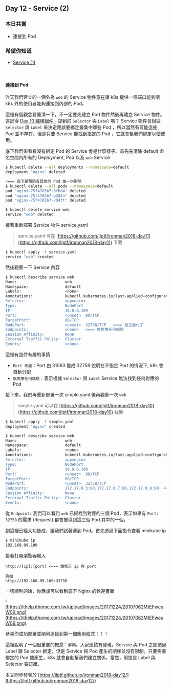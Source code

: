 ## Day 12 - Service (2)

### 本日共賞

* 連接到 Pod

### 希望你知道
* [Service (1) ](https://ithelp.ithome.com.tw/articles/10193520)

<br/>

#### 連接到 Pod

昨天我們建立的一個名為 `web` 的 Service 物件意在讓 k8s 提供一個端口能夠讓 k8s 外的使用者能夠連接到內部的 Pod。

這裡有個觀念要釐清一下，不一定要先建立 Pod 物件然後再建立 Service 物件。還記得 [Day 10 建構組件 -](https://ithelp.ithome.com.tw/articles/10193513) 提到的 `Selector` 與 `Label` 嗎？ Service 物件會根據 `Selector` 與 `Label` 來決定應該要綁定叢集中哪些 Pod ，所以當然有可能這些 Pod 並不存在。但是只要 Service 能找到指定的 Pod ，它就會幫我們綁定以便使用。

底下我們來看看沒有綁定 Pod 的 Service 會是什麼樣子。首先先清除 default 命名空間內所有的 Deployment, Pod 以及 `web` Service

```bash
$ kubectl delete --all deployments --namespace=default
deployment "nginx" deleted

<=== 底下是預防有其他的 Pod 故一併刪除
$ kubectl delete --all pods --namespace=default
pod "nginx-75f4785b7-6fbd4" deleted
pod "nginx-75f4785b7-g284n" deleted
pod "nginx-75f4785b7-vd4tt" deleted 

$ kubectl delete service web
service "web" deleted
```

接著重新部署 Service 物件 service.yaml

> service.yaml 可在 [https://github.com/jlptf/ironman2018-day11](https://github.com/jlptf/ironman2018-day11) 下載

```bash
$ kubectl apply -f service.yaml
service "web" created
```

然後觀察一下 Service 內容

```bash
$ kubectl describe service web
Name:                     web
Namespace:                default
Labels:                   <none>
Annotations:              kubectl.kubernetes.io/last-applied-configuration={"apiVersion":"v1","kind":"Service","metadata":{"annotations":{},"name":"web","namespace":"default"},"spec":{"ports":[{"port":80,"protocol":"TCP"}],"se...
Selector:                 app=nginx
Type:                     NodePort
IP:                       10.0.0.109
Port:                     <unset>  80/TCP
TargetPort:               80/TCP
NodePort:                 <unset>  32758/TCP   <=== 發生變化了
Endpoints:                <none>   <=== 無對應任何端點
Session Affinity:         None
External Traffic Policy:  Cluster
Events:                   <none>
```

這裡有幾件有趣的事情

* `Port 改變`：Port 由 31063 變成 32758 說明在不指定 Port 的情況下, k8s 會自動分配
* `無對應任何端點`：表示根據 `Selector` 與 `Label` Service 無法找到任何對應的 Pod

接下來，我們再重新部署一次 simple.yaml 後再觀察一次 `web`

> simple.yaml 可以在 [https://github.com/jlptf/ironman2018-day10](https://github.com/jlptf/ironman2018-day10) 找到

```bash
$ kubectl apply -f simple.yaml
deployment "nginx" created

$ kubectl describe service web
Name:                     web
Namespace:                default
Labels:                   <none>
Annotations:              kubectl.kubernetes.io/last-applied-configuration={"apiVersion":"v1","kind":"Service","metadata":{"annotations":{},"name":"web","namespace":"default"},"spec":{"ports":[{"port":80,"protocol":"TCP"}],"se...
Selector:                 app=nginx
Type:                     NodePort
IP:                       10.0.0.109
Port:                     <unset>  80/TCP
TargetPort:               80/TCP
NodePort:                 <unset>  32758/TCP
Endpoints:                172.17.0.3:80,172.17.0.7:80,172.17.0.8:80  <=== 對應到新部署的 3 個 Pod
Session Affinity:         None
External Traffic Policy:  Cluster
Events:                   <none>
```

從 `Endpoints` 我們可以看到 `web` 已經找到對應的三個 Pod，表示如果有 `Port: 32758` 的需求 (Request) 都會被導到這三個 Pod 其中的一個。

到這裡已經大功告成，讓我們試著連到 Pod。首先透過下面指令查看 minikube ip

```bash
$ minikube ip
192.168.99.100
```

接著打開瀏覽器輸入 

```
http://[ip]:[port] <=== 請修正 ip 與 port

例如
http://192.168.99.100:32758
```

一切順利的話，你應該可以看到底下 Nginx 的歡迎畫面

![https://ithelp.ithome.com.tw/upload/images/20171224/20107062MtEFweuW09.png](https://ithelp.ithome.com.tw/upload/images/20171224/20107062MtEFweuW09.png)

恭喜你成功部署並順利連接到第一個應用程式！！！

這裡說明了一個很重要的概念：`解耦`。大家應該有發現，Servcie 與 Pod 之間透過 Label 跟 Selector 綁定，但是 Service 與 Pod 產生的順序並沒有限制。只要需要綁定的 Pod 被產生，k8s 就會自動幫我們建立關係，當然，前提是 Label 與 Selector 要正確。

本文同步發表於 [https://jlptf.github.io/ironman2018-day12/](https://jlptf.github.io/ironman2018-day12/)
